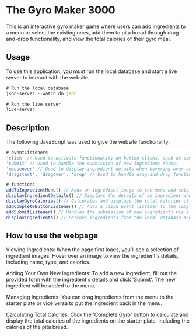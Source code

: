 # The Gyro Maker 3000

This is an interactive gyro maker game where users can add ingredients to a menu or select the existing ones, add them to pita bread through drag-and-drop functionality, and view the total calories of their gyro meal.


## Usage

To use this application, you must run the local database and start a live server to interact with the website.

```Javascript
# Run the local database
json-server --watch db.json

# Run the live server
live-server
```

## Description
The following JavaScript was used to give the website functionality:

```Javascript
# eventListeners
'click' // Used to activate functionality on button clicks, such as completing the gyro.
'submit' // Used to handle the submission of new ingredient forms.
'mouseover' // Used to display ingredient details when hovering over an ingredient image.
'dragstart', 'dragover', 'drop' // Used to handle drag-and-drop functionality for moving ingredients between the menu and pita bread.
```

```Javascript
# functions
addToIngredientMenu() // Adds an ingredient image to the menu and sets up drag-and-drop functionality.
displayIngredientDetails() // Displays the details of an ingredient when hovered over.
displayGyroCalories() // Calculates and displays the total calories of ingredients in the starter plate.
addCompleteButtonListener() // Adds a click event listener to the complete button to show total calorie count.
addSubmitListener() // Handles the submission of new ingredients via a form.
displayIngredients() // Fetches ingredients from the local database and displays them in the menu.
```

## How to use the webpage

Viewing Ingredients: When the page first loads, you'll see a selection of ingredient images. Hover over an image to view the ingredient's details, including name, type, and calories.

Adding Your Own New Ingredients: To add a new ingredient, fill out the provided form with the ingredient's details and click 'Submit'. The new ingredient will be added to the menu.

Managing Ingredients: You can drag ingredients from the menu to the starter plate or vice versa to put the ingredient back in the menu.

Calculating Total Calories: Click the 'Complete Gyro' button to calculate and display the total calories of the ingredients on the starter plate, including the calories of the pita bread.